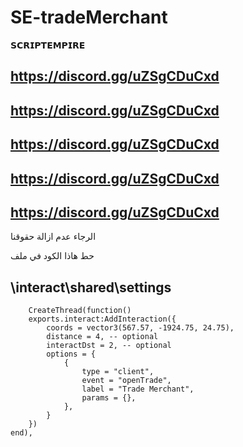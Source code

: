 # SE-tradeMerchant


𝗦𝗖𝗥𝗜𝗣𝗧𝗘𝗠𝗣𝗜𝗥𝗘

## https://discord.gg/uZSgCDuCxd
## https://discord.gg/uZSgCDuCxd
## https://discord.gg/uZSgCDuCxd
## https://discord.gg/uZSgCDuCxd
## https://discord.gg/uZSgCDuCxd

الرجاء عدم ازالة حقوقنا

حط هاذا الكود في ملف 
## \interact\shared\settings

        CreateThread(function()
        exports.interact:AddInteraction({
            coords = vector3(567.57, -1924.75, 24.75),
            distance = 4, -- optional
            interactDst = 2, -- optional
            options = {
                {
                    type = "client",
                    event = "openTrade",
                    label = "Trade Merchant",
                    params = {},
                },
            }
        })
    end),

